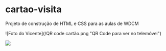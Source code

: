 # cartao-visita
Projeto de construção de HTML e CSS para as aulas de WDCM

![Foto do Vicente](/QR code cartão.png "QR Code para ver no telemóvel")

<img src="https://vivi933.github.io/cartao-visita/QR%20code%20cartão.png">

